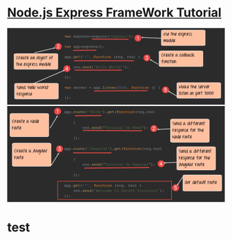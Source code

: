# [Node.js Express FrameWork Tutorial](https://www.guru99.com/node-js-express.html)

![picture if failed desplay](./assets/express-e1.png) ![picture if failed desplay](./assets/express-e2.png)

# test
